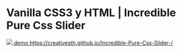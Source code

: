 # Vanilla CSS3 y HTML | Incredible Pure Css Slider
<a href="https://creativesth.github.io/Incredible-Pure-Css-Slider-/">
  <img src="/assets/img/video.gif"
</a>
demo https://creativesth.github.io/Incredible-Pure-Css-Slider-/
